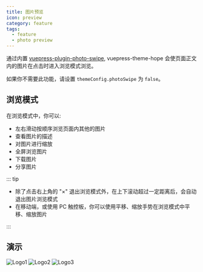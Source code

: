 ```yaml
---
title: 图片预览
icon: preview
category: feature
tags:
  - feature
  - photo preview
---
```


通过内置 [vuepress-plugin-photo-swipe](https://vuepress-theme-hope.github.io/v1/photo-swipe/), vuepress-theme-hope 会使页面正文内的图片在点击时进入浏览模式浏览。

<!-- more -->

如果你不需要此功能，请设置 `themeConfig.photoSwipe` 为 `false`。

## 浏览模式

在浏览模式中，你可以:

- 左右滑动按顺序浏览页面内其他的图片
- 查看图片的描述
- 对图片进行缩放
- 全屏浏览图片
- 下载图片
- 分享图片

::: tip

- 除了点击右上角的 "×" 退出浏览模式外，在上下滚动超过一定距离后，会自动退出图片浏览模式
- 在移动端，或使用 PC 触控板，你可以使用平移、缩放手势在浏览模式中平移、缩放图片

:::

## 演示

![Logo1](/logo.png)
![Logo2](/logo.png)
![Logo3](/logo.png)
